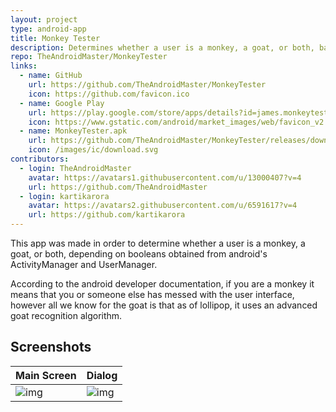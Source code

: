 ```yaml
---
layout: project
type: android-app
title: Monkey Tester
description: Determines whether a user is a monkey, a goat, or both, based on values obtained from android's ActivityManager and UserManager.
repo: TheAndroidMaster/MonkeyTester
links:
  - name: GitHub
    url: https://github.com/TheAndroidMaster/MonkeyTester
    icon: https://github.com/favicon.ico
  - name: Google Play
    url: https://play.google.com/store/apps/details?id=james.monkeytester
    icon: https://www.gstatic.com/android/market_images/web/favicon_v2.ico
  - name: MonkeyTester.apk
    url: https://github.com/TheAndroidMaster/MonkeyTester/releases/download/v1.2/MonkeyTester.apk
    icon: /images/ic/download.svg
contributors:
  - login: TheAndroidMaster
    avatar: https://avatars1.githubusercontent.com/u/13000407?v=4
    url: https://github.com/TheAndroidMaster
  - login: kartikarora
    avatar: https://avatars2.githubusercontent.com/u/6591617?v=4
    url: https://github.com/kartikarora
---
```


This app was made in order to determine whether a user is a monkey, a goat, or both, depending on booleans obtained from android's ActivityManager and UserManager.

According to the android developer documentation, if you are a monkey it means that you or someone else has messed with the user interface, however all we know for the goat is that as of lollipop, it uses an advanced goat recognition algorithm.

## Screenshots

|Main Screen|Dialog|
|-----|-----|
|![img](https://raw.githubusercontent.com/TheAndroidMaster/TheAndroidMaster.github.io/master/images/screenshots/MonkeyTester-Main.png)|![img](https://raw.githubusercontent.com/TheAndroidMaster/TheAndroidMaster.github.io/master/images/screenshots/MonkeyTester-Dialog.png)|
